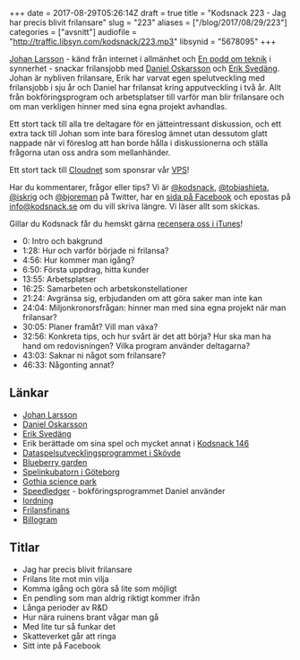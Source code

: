 +++
date = 2017-08-29T05:26:14Z
draft = true
title = "Kodsnack 223 - Jag har precis blivit frilansare"
slug = "223"
aliases = ["/blog/2017/08/29/223"]
categories = ["avsnitt"]
audiofile = "http://traffic.libsyn.com/kodsnack/223.mp3"
libsynid = "5678095"
+++

[Johan Larsson](https://twitter.com/kottkrig) - känd från internet i allmänhet och [En podd om teknik](http://enpoddomteknik.se/) i synnerhet - snackar frilansjobb med [Daniel Oskarsson](http://danieloskarsson.se/) och [Erik Svedäng](https://twitter.com/e_svedang). Johan är nybliven frilansare, Erik har varvat egen spelutveckling med frilansjobb i sju år och Daniel har frilansat kring apputveckling i två år. Allt från bokföringsprogram och arbetsplatser till varför man blir frilansare och om man verkligen hinner med sina egna projekt avhandlas.

Ett stort tack till alla tre deltagare för en jätteintressant diskussion, och ett extra tack till Johan som inte bara föreslog ämnet utan dessutom glatt nappade när vi föreslog att han borde hålla i diskussionerna och ställa frågorna utan oss andra som mellanhänder.

Ett stort tack till [Cloudnet](http://www.cloudnet.se) som sponsrar vår [VPS](http://en.wikipedia.org/wiki/Virtual_private_server)!

Har du kommentarer, frågor eller tips? Vi är [@kodsnack](https://www.twitter.com/kodsnack), [@tobiashieta](https://www.twitter.com/tobiashieta), [@iskrig](https://www.twitter.com/iskrig) och [@bjoreman](https://www.twitter.com/bjoreman) på Twitter, har en [sida på Facebook](https://www.facebook.com/kodsnack) och epostas på [info@kodsnack.se](mailto:info@kodsnack.se) om du vill skriva längre. Vi läser allt som skickas.

Gillar du Kodsnack får du hemskt gärna [recensera oss i iTunes](http://itunes.apple.com/se/podcast/kodsnack/id561631498?l=en)!

* 0: Intro och bakgrund
* 1:28: Hur och varför började ni frilansa?
* 4:56: Hur kommer man igång?
* 6:50: Första uppdrag, hitta kunder
* 13:55: Arbetsplatser
* 16:25: Samarbeten och arbetskonstellationer
* 21:24: Avgränsa sig, erbjudanden om att göra saker man inte kan
* 24:04: Miljonkronorsfrågan: hinner man med sina egna projekt när man frilansar?
* 30:05: Planer framåt? Vill man växa?
* 32:56: Konkreta tips, och hur svårt är det att börja? Hur ska man ha hand om redovisningen? Vilka program använder deltagarna?
* 43:03: Saknar ni något som frilansare?
* 46:33: Någonting annat?

## Länkar ##
* [Johan Larsson](https://twitter.com/kottkrig)
* [Daniel Oskarsson](http://danieloskarsson.se/)
* [Erik Svedäng](https://twitter.com/e_svedang)
* Erik berättade om sina spel och mycket annat i [Kodsnack 146](http://kodsnack.se/146/)
* [Dataspelsutvecklingsprogrammet i Skövde](http://www.his.se/Utbildning/Hitta-utbildning/vara-program/Dataspelsutveckling/)
* [Blueberry garden](https://en.wikipedia.org/wiki/Blueberry_Garden)
* [Spelinkubatorn i Göteborg](http://www.gsp.se/sv/tgi)
* [Gothia science park](http://www.gsp.se/)
* [Speedledger](https://www.speedledger.se/) - bokföringsprogrammet Daniel använder
* [Iordning](https://www.aderstedtsoftware.com/iordning/)
* [Frilansfinans](https://www.frilansfinans.se/)
* [Billogram](https://billogram.com/)

## Titlar ##
* Jag har precis blivit frilansare
* Frilans lite mot min vilja
* Komma igång och göra så lite som möjligt
* En pendling som man aldrig riktigt kommer ifrån
* Långa perioder av R&D
* Hur nära ruinens brant vågar man gå
* Med lite tur så funkar det
* Skatteverket går att ringa
* Sitt inte på Facebook